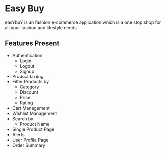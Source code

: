 # Easy Buy
easYbuY is an fashion e-commerce application which is a one stop shop for all your fashion and lifestyle needs. 

## Features Present 
- Authentication
    - Login
    - Logout
    - Signup
- Product Listing
- Filter Products by
    - Category
    - Discount
    - Price
    - Rating
- Cart Management
- Wishlist Management
- Search by 
  - Product Name
- Single Product Page
- Alerts
- User Profile Page
- Order Summary
  
   